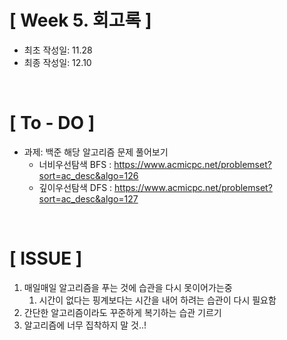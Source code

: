 # [ Week 5. 회고록 ]
- 최초 작성일: 11.28
- 최종 작성일: 12.10

<br/>

# [ To - DO ]
- 과제: 백준 해당 알고리즘 문제 풀어보기
    - 너비우선탐색 BFS : https://www.acmicpc.net/problemset?sort=ac_desc&algo=126
    - 깊이우선탐색 DFS : https://www.acmicpc.net/problemset?sort=ac_desc&algo=127


<br/>

# [ ISSUE ]

1. 매일매일 알고리즘을 푸는 것에 습관을 다시 못이어가는중
   1. 시간이 없다는 핑계보다는 시간을 내어 하려는 습관이 다시 필요함 
2. 간단한 알고리즘이라도 꾸준하게 복기하는 습관 기르기
3. 알고리즘에 너무 집착하지 말 것..!
